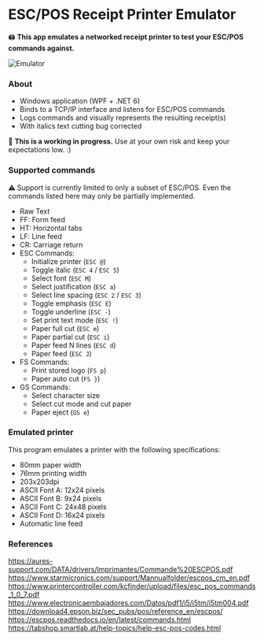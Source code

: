 ﻿# ESC/POS Receipt Printer Emulator
🖨️ **This app emulates a networked receipt printer to test your ESC/POS commands against.**

![Emulator](https://user-images.githubusercontent.com/6772638/160160456-faf28c07-72ac-43c4-907f-6258376cd483.png)

### About
- Windows application (WPF + .NET 6)
- Binds to a TCP/IP interface and listens for ESC/POS commands
- Logs commands and visually represents the resulting receipt(s)
- With italics text cutting bug corrected

👷 **This is a working in progress.** Use at your own risk and keep your expectations low. :)

### Supported commands

⚠️ Support is currently limited to only a subset of ESC/POS. Even the commands listed here may only be partially implemented.

- Raw Text
- FF: Form feed
- HT: Horizontal tabs
- LF: Line feed
- CR: Carriage return
- ESC Commands:
  - Initialize printer (`ESC @`)
  - Toggle italic (`ESC 4` / `ESC 5`)
  - Select font (`ESC M`)
  - Select justification (`ESC a`)
  - Select line spacing (`ESC 2` / `ESC 3`)
  - Toggle emphasis (`ESC E`)
  - Toggle underline (`ESC -`)
  - Set print text mode (`ESC !`)
  - Paper full cut (`ESC m`)
  - Paper partial cut (`ESC i`)
  - Paper feed N lines (`ESC d`)
  - Paper feed (`ESC J`)
- FS Commands:
  - Print stored logo (`FS p`)
  - Paper auto cut (`FS }`)
- GS Commands:
  - Select character size 
  - Select cut mode and cut paper
  - Paper eject (`GS e`)

### Emulated printer

This program emulates a printer with the following specifications:

 - 80mm paper width
 - 76mm printing width
 - 203x203dpi
 - ASCII Font A: 12x24 pixels
 - ASCII Font B: 9x24 pixels
 - ASCII Font C: 24x48 pixels
 - ASCII Font D: 16x24 pixels
 - Automatic line feed

### References

https://aures-support.com/DATA/drivers/Imprimantes/Commande%20ESCPOS.pdf<br>
https://www.starmicronics.com/support/Mannualfolder/escpos_cm_en.pdf<br>
https://www.printercontroller.com/kcfinder/upload/files/esc_pos_commands_1_0_7.pdf<br>
https://www.electronicaembajadores.com/Datos/pdf1/i5/i5tm/i5tm004.pdf<br>
https://download4.epson.biz/sec_pubs/pos/reference_en/escpos/<br>
https://escpos.readthedocs.io/en/latest/commands.html<br>
https://tabshop.smartlab.at/help-topics/help-esc-pos-codes.html<br>
